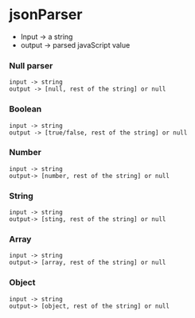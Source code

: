 # jsonParser

* Input -> a string
* output -> parsed javaScript value

###  Null parser
    input -> string
    output -> [null, rest of the string] or null

### Boolean
    input -> string
    output -> [true/false, rest of the string] or null

### Number
    input -> string
    output-> [number, rest of the string] or null

### String
    input -> string
    output-> [sting, rest of the string] or null

### Array
    input -> string
    output-> [array, rest of the string] or null

### Object
    input -> string
    output-> [object, rest of the string] or null